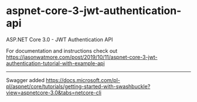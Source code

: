 # aspnet-core-3-jwt-authentication-api

ASP.NET Core 3.0 - JWT Authentication API

For documentation and instructions check out https://jasonwatmore.com/post/2019/10/11/aspnet-core-3-jwt-authentication-tutorial-with-example-api

---

Swagger added
https://docs.microsoft.com/pl-pl/aspnet/core/tutorials/getting-started-with-swashbuckle?view=aspnetcore-3.0&tabs=netcore-cli
